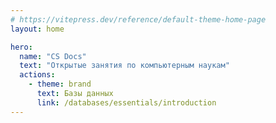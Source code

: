 ```yaml
---
# https://vitepress.dev/reference/default-theme-home-page
layout: home

hero:
  name: "CS Docs"
  text: "Открытые занятия по компьютерным наукам"
  actions:
    - theme: brand
      text: Базы данных
      link: /databases/essentials/introduction
---
```


